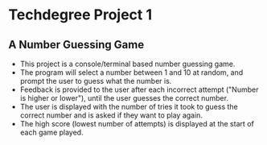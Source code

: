 # Techdegree Project 1
## A Number Guessing Game
- This project is a console/terminal based number guessing game.
- The program will select a number between 1 and 10 at random, and prompt the user to guess what the number is.
- Feedback is provided to the user after each incorrect attempt ("Number is higher or lower"), until the user guesses the correct number.
- The user is displayed with the number of tries it took to guess the correct number and is asked if they want to play again.
- The high score (lowest number of attempts) is displayed at the start of each game played.
